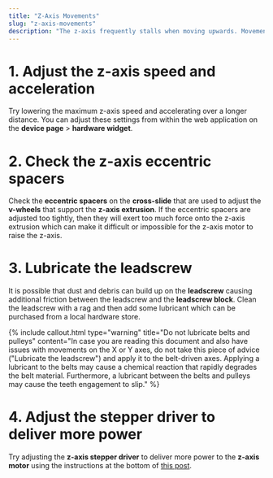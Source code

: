 ```yaml
---
title: "Z-Axis Movements"
slug: "z-axis-movements"
description: "The z-axis frequently stalls when moving upwards. Movements may fail to complete, and in some cases the z-axis may even stall and then begin moving in the opposite direction."
---
```


# 1. Adjust the z-axis speed and acceleration
Try lowering the maximum z-axis speed and accelerating over a longer distance. You can adjust these settings from within the web application on the **device page** > **hardware widget**.

# 2. Check the z-axis eccentric spacers
Check the **eccentric spacers** on the **cross-slide** that are used to adjust the **v-wheels** that support the **z-axis extrusion**. If the eccentric spacers are adjusted too tightly, then they will exert too much force onto the z-axis extrusion which can make it difficult or impossible for the z-axis motor to raise the z-axis.

# 3. Lubricate the leadscrew
It is possible that dust and debris can build up on the **leadscrew** causing additional friction between the leadscrew and the **leadscrew block**. Clean the leadscrew with a rag and then add some lubricant which can be purchased from a local hardware store.

{%
include callout.html
type="warning"
title="Do not lubricate belts and pulleys"
content="In case you are reading this document and also have issues with movements on the X or Y axes, do not take this piece of advice (\"Lubricate the leadscrew\") and apply it to the belt-driven axes. Applying a lubricant to the belts may cause a chemical reaction that rapidly degrades the belt material. Furthermore, a lubricant between the belts and pulleys may cause the teeth engagement to slip."
%}

# 4. Adjust the stepper driver to deliver more power
Try adjusting the **z-axis stepper driver** to deliver more power to the **z-axis motor** using the instructions at the bottom of [this post](https://forum.farmbot.org/t/why-is-my-farmbot-not-moving/2093).
